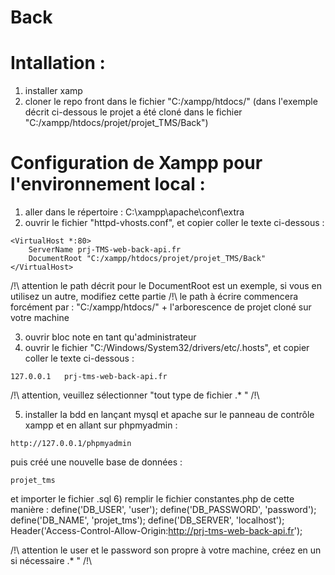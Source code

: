 # Back

# Intallation :

1) installer xamp
2) cloner le repo front dans le fichier "C:/xampp/htdocs/"
(dans l'exemple décrit ci-dessous le projet a été cloné dans le fichier "C:/xampp/htdocs/projet/projet_TMS/Back")

# Configuration de Xampp pour l'environnement local :

1) aller dans le répertoire : C:\xampp\apache\conf\extra
2) ouvrir le fichier "httpd-vhosts.conf", et copier coller le texte ci-dessous :

```
<VirtualHost *:80>
    ServerName prj-TMS-web-back-api.fr
    DocumentRoot "C:/xampp/htdocs/projet/projet_TMS/Back"
</VirtualHost>
```
/!\ attention le path décrit pour le DocumentRoot est un exemple, si vous en utilisez un autre, modifiez cette partie /!\\
le path à écrire commencera forcément par : "C:/xampp/htdocs/" + l'arborescence de projet cloné sur votre machine

3) ouvrir bloc note en tant qu'administrateur
4) ouvrir le fichier "C:/Windows/System32/drivers/etc/.hosts", et copier coller le texte ci-dessous :
```
127.0.0.1	prj-tms-web-back-api.fr
```
/!\ attention, veuillez sélectionner "tout type de fichier .\* " /!\\

5) installer la bdd en lançant mysql et apache sur le panneau de contrôle xampp et en allant sur phpmyadmin : 
```
http://127.0.0.1/phpmyadmin
```
puis créé une nouvelle base de données :
```
projet_tms
```
et importer le fichier .sql
6) remplir le fichier constantes.php de cette manière :
  define('DB_USER', 'user');
  define('DB_PASSWORD', 'password');
  define('DB_NAME', 'projet_tms');
  define('DB_SERVER', 'localhost');
  Header('Access-Control-Allow-Origin:http://prj-tms-web-back-api.fr');
  
/!\ attention le user et le password son propre à votre machine, créez en un si nécessaire .\* " /!\\
